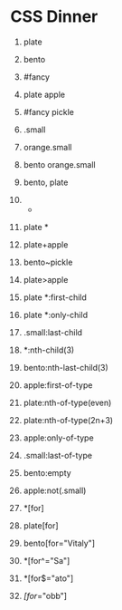# CSS Dinner

1. plate

2. bento

3. #fancy

4. plate apple
5. #fancy pickle
6. .small
7. orange.small
8. bento orange.small
9. bento, plate
10. *
11. plate *
12. plate+apple
13. bento~pickle
14. plate>apple
15. plate *:first-child
16. plate *:only-child
17. .small:last-child
18. *:nth-child(3)
19. bento:nth-last-child(3)
20. apple:first-of-type
21. plate:nth-of-type(even)
22. plate:nth-of-type(2n+3)
23. apple:only-of-type
24. .small:last-of-type
25. bento:empty
26. apple:not(.small)
27. *[for]
28. plate[for]
29. bento[for="Vitaly"]
30. *[for^="Sa"]
31. *[for$="ato"]
32. *[for*="obb"]